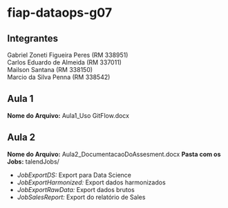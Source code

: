# fiap-dataops-g07

## Integrantes
Gabriel Zoneti Figueira Peres (RM 338951) 
</br>Carlos Eduardo de Almeida (RM 337011)
</br>Mailson Santana (RM 338150)
</br>Marcio da Silva Penna (RM 338542)

## Aula 1
**Nome do Arquivo:** Aula1_Uso GitFlow.docx

## Aula 2
**Nome do Arquivo:** Aula2_DocumentacaoDoAssesment.docx
**Pasta com os Jobs:** talendJobs/
- *JobExportDS:* Export para Data Science
- *JobExportHarmonized:* Export dados harmonizados
- *JobExportRawData:* Export dados brutos
- *JobSalesReport:* Export do relatório de Sales